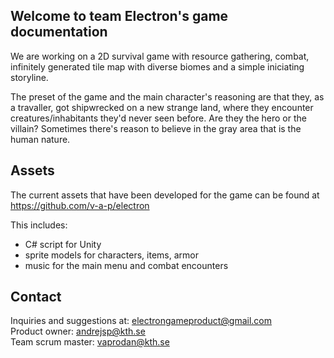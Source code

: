 ## Welcome to team Electron's game documentation

We are working on a 2D survival game with resource gathering, combat, infinitely generated tile map with diverse biomes and a simple iniciating storyline.

The preset of the game and the main character's reasoning are that they, as a travaller, got shipwrecked on a new strange land, where they encounter creatures/inhabitants they'd never seen before. Are they the hero or the villain? Sometimes there's reason to believe in the gray area that is the human nature.  


## Assets

The current assets that have been developed for the game can be found at https://github.com/v-a-p/electron  

This includes:
- C# script for Unity
- sprite models for characters, items, armor
- music for the main menu and combat encounters


## Contact

Inquiries and suggestions at: electrongameproduct@gmail.com  
Product owner: andrejsp@kth.se  
Team scrum master: vaprodan@kth.se  



